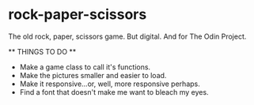 # rock-paper-scissors
The old rock, paper, scissors game. But digital. And for The Odin Project.

** THINGS TO DO **

- Make a game class to call it's functions.
- Make the pictures smaller and easier to load.
- Make it responsive...or, well, more responsive perhaps.
- Find a font that doesn't make me want to bleach my eyes.

